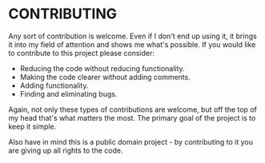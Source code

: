 # CONTRIBUTING
Any sort of contribution is welcome. Even if I don't end up using it, it brings it into my field of attention and shows me what's possible. If you would like to contribute to this project please consider:
* Reducing the code without reducing functionality.
* Making the code clearer without adding comments.
* Adding functionality.
* Finding and eliminating bugs.

Again, not only these types of contributions are welcome, but off the top of my head that's what matters the most. The primary goal of the project is to keep it simple.

Also have in mind this is a public domain project - by contributing to it you are giving up all rights to the code.
